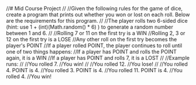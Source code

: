 //# Mid Course Project
//
//Given the following rules for the game of dice, create a program that prints out whether you won or lost on each roll. Below are the requirements for this program. 
//
//The player rolls two 6-sided dice (hint: use 1 + (int)(Math.random() * 6) ) to generate a random number between 1 and 6.
//
//Rolling 7 or 11 on the first try is a WIN 
//Rolling 2, 3 or 12 on the first try is a LOSE 
//Any other roll on the first try becomes the player's POINT 
//If a player rolled POINT, the player continues to roll until one of two things happens:
//If a player has POINT and rolls the POINT again, it is a WIN 
//If a player has POINT and rolls 7, it is a LOST 
//
//Example runs:
//
//You rolled 7.
//You win!
//
//You rolled 12.
//You lose!
//
//You rolled 4. POINT is 4.
//You rolled 3. POINT is 4.
//You rolled 11. POINT is 4.
//You rolled 4.
//You win!
